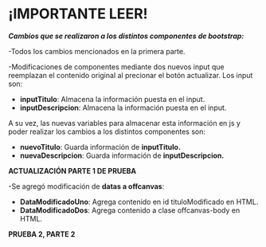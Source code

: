 # ¡IMPORTANTE LEER!

***Cambios que se realizaron a los distintos componentes de bootstrap:***

-Todos los cambios mencionados en la primera parte.

-Modificaciones de componentes mediante dos nuevos input que reemplazan el contenido original al precionar el botón actualizar. Los input son:

  - **inputTitulo**: Almacena la información puesta en el input.
  - **inputDescripcion**: Almacena la información puesta en el input.
    
  A su vez, las nuevas variables para almacenar esta información en js y poder realizar los cambios a los distintos componentes son:
  
  - **nuevoTitulo**: Guarda información de **inputTitulo.**
  - **nuevaDescripcion**: Guarda información de **inputDescripcion.**






**ACTUALIZACIÓN PARTE 1 DE PRUEBA**

-Se agregó modificación de **datas a offcanvas**:

  - **DataModificadoUno**: Agrega contenido en id tituloModificado en HTML.
  - **DataModificadoDos**: Agrega contenido a clase offcanvas-body en HTML.


**PRUEBA 2, PARTE 2**


